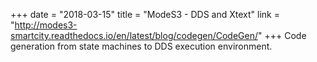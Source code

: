 +++
date = "2018-03-15"
title = "ModeS3 - DDS and Xtext"
link = "http://modes3-smartcity.readthedocs.io/en/latest/blog/codegen/CodeGen/"
+++
Code generation from state machines to DDS execution environment.
